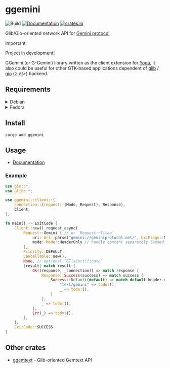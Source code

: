 # ggemini

![Build](https://github.com/YGGverse/ggemini/actions/workflows/build.yml/badge.svg)
[![Documentation](https://docs.rs/ggemini/badge.svg)](https://docs.rs/ggemini)
[![crates.io](https://img.shields.io/crates/v/ggemini.svg)](https://crates.io/crates/ggemini)

Glib/Gio-oriented network API for [Gemini protocol](https://geminiprotocol.net/)

> [!IMPORTANT]
> Project in development!
>

GGemini (or G-Gemini) library written as the client extension for [Yoda](https://github.com/YGGverse/Yoda), it also could be useful for other GTK-based applications dependent of [glib](https://crates.io/crates/glib) / [gio](https://crates.io/crates/gio) (`2.66+`) backend.

## Requirements

<details>
<summary>Debian</summary>
<pre>
sudo apt install libglib2.0-dev</pre>
</details>

<details>
<summary>Fedora</summary>
<pre>
sudo dnf install glib2-devel</pre>
</details>

## Install

```
cargo add ggemini
```

## Usage

* [Documentation](https://docs.rs/ggemini/latest/ggemini/)

### Example

``` rust
use gio::*;
use glib::*;

use ggemini::client::{
    connection::{request::{Mode, Request}, Response},
    Client,
};

fn main() -> ExitCode {
    Client::new().request_async(
        Request::Gemini { // or `Request::Titan`
            uri: Uri::parse("gemini://geminiprotocol.net/", UriFlags::NONE).unwrap(),
            mode: Mode::HeaderOnly // handle content separately (based on MIME)
        },
        Priority::DEFAULT,
        Cancellable::new(),
        None, // optional `GTlsCertificate`
        |result| match result {
            Ok((response, _connection)) => match response {
                Response::Success(success) => match success {
                    Success::Default(default) => match default.header.mime().unwrap().as_str() {
                        "text/gemini" => todo!(),
                        _ => todo!(),
                    }
                },
                _ => todo!(),
            },
            Err(_) => todo!(),
        },
    );
    ExitCode::SUCCESS
}
```

## Other crates

* [ggemtext](https://github.com/YGGverse/ggemtext) - Glib-oriented Gemtext API